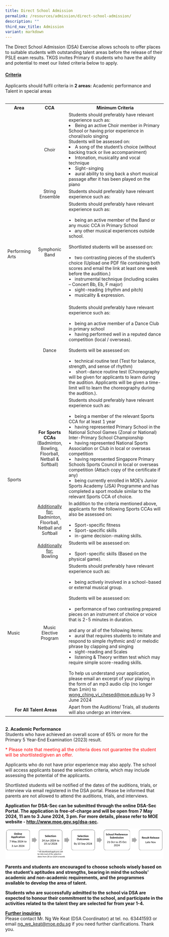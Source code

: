 ```yaml
---
title: Direct School Admission
permalink: /resources/admission/direct-school-admission/
description: ""
third_nav_title: Admission
variant: markdown
---
```

The Direct School Admission (DSA) Exercise allows schools to offer places to suitable students with outstanding talent areas before the release of their PSLE exam results. TKGS invites Primary 6 students who have the ability and potential to meet our listed criteria below to apply.

<h4><u>Criteria</u></h4>
Applicants should fulfil criteria in <b>2 areas:</b> Academic performance and Talent in special areas<br><br>	

<table>
	<tbody>
		<tr>
			<th style="text-align: center">Area</th>
			<th style="text-align: center">CCA</th>
			<th style="text-align: center">Minimum Criteria</th>
		</tr>
		<tr>
			<td style="vertical-align: middle;" rowspan="4">Performing <br>Arts</td>
			<td style="text-align: center">Choir</td>
			<td>Students should preferably have relevant experience such as:
				<li>Being an active Choir member in Primary School or having prior experience in choral/solo singing</li>
				Students will be assessed on:
				<li>A song of the student’s choice (without backing track or live accompaniment)</li>
				<li>Intonation, musicality and vocal technique</li>
				<li>Sight-singing</li>
				<li>aural ability to sing back a short musical passage after it has been played on the piano</li>
			</td>
		</tr>
		<tr>
			<td style="text-align: center">String Ensemble</td>
			<td>Students should preferably have relevant experience such as:
			</td>
		</tr>
		<tr>
			<td style="text-align: center">Symphonic Band</td>
			<td>Students should preferably have relevant experience such as:<br><br>
•&nbsp;&nbsp;&nbsp;being an active member of the Band or any music CCA in Primary School<br>
•&nbsp;&nbsp;&nbsp;any other musical experiences outside school.<br><br>
Shortlisted students will be assessed on:<br><br>
•&nbsp;&nbsp;&nbsp;two contrasting pieces of the student’s choice (Upload one PDF file containing both scores and email the link at least one week before the audition.)<br>
•&nbsp;&nbsp;&nbsp;instrumental technique (including scales – Concert Bb, Eb, F major)<br>
•&nbsp;&nbsp;&nbsp;sight-reading (rhythm and pitch)<br>
•&nbsp;&nbsp;&nbsp;musicality &amp; expression.<br><br>
</td>
		</tr>
		<tr>
			<td style="text-align: center">Dance</td>
			<td>Students should preferably have relevant experience such as:<br><br>
				•&nbsp;&nbsp;&nbsp;being an active member of a Dance Club in primary school<br>
				•&nbsp;&nbsp;&nbsp;having performed well in a reputed dance competition (local / overseas).<br><br>
Students will be assessed on:<br><br>
•&nbsp;&nbsp;&nbsp;technical routine test (Test for balance, strength, and sense of rhythm)<br>
•&nbsp;&nbsp;&nbsp; short-dance routine test (Choreography will be given for applicants to learn during the audition. Applicants will be given a time-limit will to learn the choreography during the audition.).
</td>
		</tr>
		<tr>
			<td style="vertical-align: middle;" rowspan="3">Sports</td>
			<td style="text-align: center"><b>For Sports CCAs</b> <br>(Badminton, Bowling, Floorball, Netball &amp; Softball)</td>
			<td>Students should preferably have relevant experience such as:<br><br>
•&nbsp;&nbsp;&nbsp;being a member of the relevant Sports CCA for at least 1 year<br>
•&nbsp;&nbsp;&nbsp;having represented Primary School in the National School Games (Zonal or National) Inter-Primary School Championship<br>
•&nbsp;&nbsp;&nbsp;having represented National Sports Association or Club in local or overseas competition<br>
•&nbsp;&nbsp;&nbsp;having represented Singapore Primary Schools Sports Council in local or overseas competition (Attach copy of the certificate if any)<br>
•&nbsp;&nbsp;&nbsp;being currently enrolled in MOE’s Junior Sports Academy (JSA) Programme and has completed a sport module similar to the relevant Sports CCA of choice.
</td>
		</tr>
		<tr>
			<td style="text-align: center"><u>Additionally for:</u><br> Badminton, Floorball, Netball and Softball
</td>
			<td>In addition to the criteria mentioned above, applicants for the following Sports CCAs will also be assessed on:<br><br>
•&nbsp;&nbsp;&nbsp;Sport-specific fitness<br>
•&nbsp;&nbsp;&nbsp;Sport-specific skills<br>
•&nbsp;&nbsp;&nbsp;in-game decision-making skills.</td>
		</tr>
				<tr>
			<td style="text-align: center"><u>Additionally for:</u><br>Bowling</td>
	<td>Students will be assessed on: <br><br>
				•&nbsp;&nbsp;&nbsp;Sport-specific skills (Based on the physical game).
</td>
		</tr>
		<tr>
			<td>Music</td>
			<td style="text-align: center">Music Elective Program</td>
			<td>Students should preferably have relevant experience such as:<br><br>
•&nbsp;&nbsp;&nbsp;being actively involved in a school-based or external musical group.<br><br>
Students will be assessed on:<br><br>
•&nbsp;&nbsp;&nbsp;performance of two contrasting prepared pieces on an instrument of choice or voice that is 2-5 minutes in duration.<br><br>
and any or all of the following items:<br>
•&nbsp;&nbsp;&nbsp;aural that requires students to imitate and respond to simple rhythmic and/ or melodic phrase by clapping and singing<br>
•&nbsp;&nbsp;&nbsp;sight-reading and Scales<br>
•&nbsp;&nbsp;&nbsp;listening &amp; Theory written test which may require simple
score-reading skills.<br><br>
To help us understand your application, please email an excerpt of your playing in the form of an mp3 audio clip (no longer than 1min) to <a href="mailto:wong_ching_yi_chesed@moe.edu.sg">wong_ching_yi_chesed@moe.edu.sg</a> by 3 June 2024
</td>
	</tr>
		<tr>
			<td style="text-align: center;" colspan="2"><b>For All Talent Areas</b></td>
			<td>Apart from the Auditions/ Trials, all students will also undergo an interview.</td>
			</tr></tbody>
</table>
<br><b>2.   Academic Performance</b><br>
Students who have achieved an overall score of 65% or more for the Primary 5 Year-End Examination (2023) result.

   <font color="red">* Please note that meeting all the criteria does not guarantee the student will be shortlisted/given an offer.</font>

Applicants who do not have prior experience may also apply. The school will access applicants based the selection criteria, which may include assessing the potential of the applicants.

Shortlisted students will be notified of the dates of the auditions, trials, or interview via email registered in the DSA portal. Please be informed that parents are not allowed to attend the auditions, trials, and interviews.

<b>Application for DSA-Sec can be submitted through the online DSA-Sec Portal. The application is free-of-charge and will be open from 7 May 2024, 11 am to 3 June 2024, 3 pm. For more details, please refer to MOE website - <a href="http://www.moe.gov.sg/dsa-sec" target="_blank" rel="noopener">http://www.moe.gov.sg/dsa-sec</a>.</b><br>

<img src="/images/Resources/Admission/DSA/2024_criteria.png"><br>

<b>Parents and students are encouraged to choose schools wisely based on the student’s aptitudes and strengths, bearing in mind the schools’ academic and non-academic requirements, and the programmes available to develop the area of talent.</b>

<b>Students who are successfully admitted to the school via DSA are expected to honour their commitment to the school, and participate in the activities related to the talent they are selected for from year 1-4.</b>

<strong><u>Further inquiries</u></strong> <br>Please contact Mr. Ng We Keat (DSA Coordinator) at tel. no. 63441593 or email <a href="mailto:ng_we_keat@moe.edu.sg">ng_we_keat@moe.edu.sg</a> if you need further clarifications. Thank you.